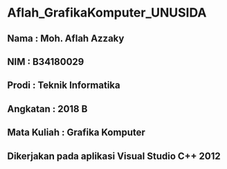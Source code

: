 # Aflah_GrafikaKomputer_UNUSIDA

## Nama        : Moh. Aflah Azzaky
## NIM         : B34180029
## Prodi       : Teknik Informatika
## Angkatan    : 2018 B
## Mata Kuliah : Grafika Komputer

## Dikerjakan pada aplikasi Visual Studio C++ 2012
